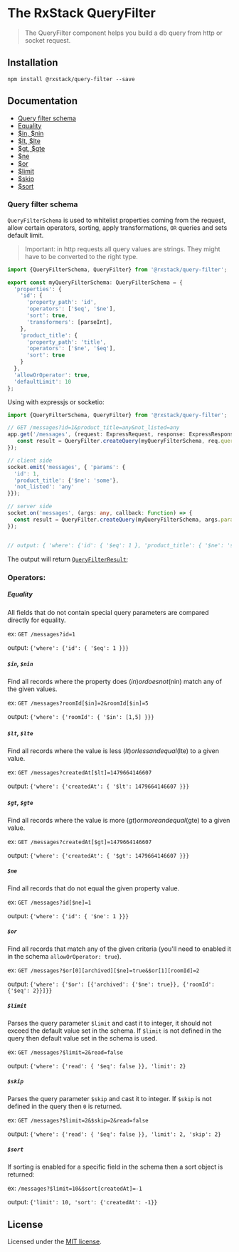 # The RxStack QueryFilter

> The QueryFilter component helps you build a db query from http or socket request.

## Installation

```
npm install @rxstack/query-filter --save
```

## Documentation

* [Query filter schema](#query-filter-schema)
* [Equality](#operator-equality)
* [$in, $nin](#operator-in-nin)
* [$lt, $lte](#operator-lt-lte)
* [$gt, $gte](#operator-gt-gte)
* [$ne](#operator-ne)
* [$or](#operator-or)
* [$limit](#operator-limit)
* [$skip](#operator-skip)
* [$sort](#operator-sort)

### <a name="query-filter-schema"></a>  Query filter schema
`QueryFilterSchema` is used to whitelist properties coming from the request, 
allow certain operators, sorting, apply transformations, `OR` queries and sets default limit.

> Important: in http requests all query values are strings. They might have to be converted to the right type.

```typescript
import {QueryFilterSchema, QueryFilter} from '@rxstack/query-filter';

export const myQueryFilterSchema: QueryFilterSchema = {
  'properties': {
    'id': {
      'property_path': 'id',
      'operators': ['$eq', '$ne'],
      'sort': true,
      'transformers': [parseInt],
    },
    'product_title': {
      'property_path': 'title',
      'operators': ['$ne', '$eq'],
      'sort': true
    }
  },
  'allowOrOperator': true,
  'defaultLimit': 10
};
```

Using with expressjs or socketio:

```typescript
import {QueryFilterSchema, QueryFilter} from '@rxstack/query-filter';

// GET /messages?id=1&product_title=any&not_listed=any
app.get('/messages', (request: ExpressRequest, response: ExpressResponse, next: NextFunction): void => {
   const result = QueryFilter.createQuery(myQueryFilterSchema, req.query);
});

// client side
socket.emit('messages', { 'params': {
  'id': 1,
  'product_title': {'$ne': 'some'},
  'not_listed': 'any'
}});

// server side
socket.on('messages', (args: any, callback: Function) => {
  const result = QueryFilter.createQuery(myQueryFilterSchema, args.params);
});


// output: { 'where': {'id': { '$eq': 1 }, 'product_title': { '$ne': 'some' }}, 'limit': 10, 'skip': 0 }
```

The output will return [`QueryFilterResult`](src/interfaces.ts);


### Operators:

##### <a name="operator-equality"></a> Equality
All fields that do not contain special query parameters are compared directly for equality.

ex: `GET /messages?id=1`

output: `{'where': {'id': { '$eq': 1 }}}`

##### <a name="operator-in-nin"> `$in`, `$nin`
Find all records where the property does ($in) or does not ($nin) match any of the given values.

ex: `GET /messages?roomId[$in]=2&roomId[$in]=5`

output: `{'where': {'roomId': { '$in': [1,5] }}}`

##### <a name="operator-lt-lte"> `$lt`, `$lte`
Find all records where the value is less ($lt) or less and equal ($lte) to a given value.

ex: `GET /messages?createdAt[$lt]=1479664146607`

output: `{'where': {'createdAt': { '$lt': 1479664146607 }}}`

##### <a name="operator-gt-gte"> `$gt`, `$gte`
Find all records where the value is more ($gt) or more and equal ($gte) to a given value.

ex: `GET /messages?createdAt[$gt]=1479664146607`

output: `{'where': {'createdAt': { '$gt': 1479664146607 }}}`

##### <a name="operator-ne"> `$ne`
Find all records that do not equal the given property value.

ex: `GET /messages?id[$ne]=1`

output: `{'where': {'id': { '$ne': 1 }}}`

##### <a name="operator-or"> `$or`
Find all records that match any of the given criteria (you'll need to enabled it in the schema `allowOrOperator: true`). 

ex: `GET /messages?$or[0][archived][$ne]=true&$or[1][roomId]=2`

output: `{'where': {'$or': [{'archived': {'$ne': true}}, {'roomId': {'$eq': 2}}]}}`


#####  <a name="operator-limit">`$limit`
Parses the query parameter `$limit` and cast it to integer, it should not exceed the default value set in the schema. 
If `$limit` is not defined in the query then default value set in the schema is used.

ex: `GET /messages?$limit=2&read=false`

output: `{'where': {'read': { '$eq': false }}, 'limit': 2}`


##### <a name="operator-skip"> `$skip`
Parses the query parameter `$skip` and cast it to integer. 
If `$skip` is not defined in the query then `0` is returned.

ex: `GET /messages?$limit=2&$skip=2&read=false`

output: `{'where': {'read': { '$eq': false }}, 'limit': 2, 'skip': 2}`


##### <a name="operator-sort"> `$sort`
If sorting is enabled for a specific field in the schema then a sort object is returned:

ex: `/messages?$limit=10&$sort[createdAt]=-1`

output: `{'limit': 10, 'sort': {'createdAt': -1}}`

## License

Licensed under the [MIT license](../../LICENSE).
